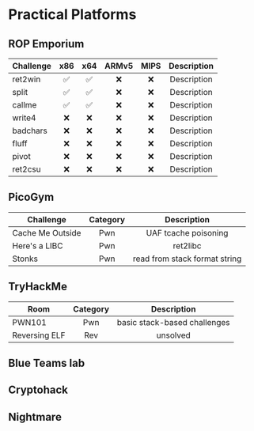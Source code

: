 # Practical Platforms 
## ROP Emporium
| Challenge | x86 | x64 | ARMv5 | MIPS |  Description | 
| --- | :---: | :---: | :---: | :---: | :---: |
| ret2win | ✅ | ✅ | ❌ | ❌ | Description | 
| split | ✅ | ✅ | ❌ | ❌ | Description | 
| callme | ✅ | ✅ | ❌ | ❌ | Description | 
| write4 | ❌ | ❌ | ❌ | ❌ | Description | 
| badchars | ❌ | ❌ | ❌ | ❌ | Description | 
| fluff | ❌ | ❌ | ❌ | ❌ | Description | 
| pivot | ❌ | ❌ | ❌ | ❌ | Description | 
| ret2csu | ❌ | ❌ | ❌ | ❌ | Description | 

## PicoGym
| Challenge | Category | Description | 
| --- | :---: | :---: |
| Cache Me Outside | Pwn | UAF tcache poisoning |
| Here's a LIBC | Pwn | ret2libc |
| Stonks | Pwn | read from stack format string |   

## TryHackMe
| Room | Category | Description | 
| --- | :---: | :---: |
| PWN101 | Pwn | basic stack-based challenges  | 
| Reversing ELF | Rev | unsolved  | 

## Blue Teams lab

## Cryptohack

## Nightmare